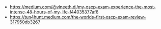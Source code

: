 - https://medium.com/@vineeth.dj/my-oscp-exam-experience-the-most-intense-48-hours-of-my-life-f44035377af8
- https://tun4hunt.medium.com/the-worlds-first-oscp-exam-review-317950db3267
